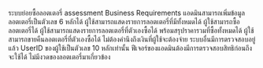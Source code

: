 ระบบย่อยซื้อลอตเตอรี่ assessment
Business Requirements
แอดมินสามารถเพิ่มข้อมูลลอตเตอรี่เป็นตัวเลข 6 หลักได้
ผู้ใช้สามารถแสดงรายการลอตเตอรี่ที่มีทั้งหมดได้
ผู้ใช้สามารถซื้อลอตเตอรี่ได้
ผู้ใช้สามารถแสดงรายการลอตเตอรี่ที่ตัวเองซื้อได้ พร้อมสรุปราคารวมที่ซื้อทั้งหมดได้
ผู้ใช้สามารถขายคืนลอตเตอรี่ที่ตัวเองซื้อได้
ไม่ต้องคำนึงถึงเงินที่ผู้ใช้จะต้องจ่าย ระบบอื่นมีการตรวจสอบอยู่แล้ว UserID ของผู้ใช้เป็นตัวเลข 10 หลักเท่านั้น
ฟีเจอร์ของแอดมินต้องมีการตรวจสอบสิทธิก่อนถึงจะใช้ได้
ไม่มีงวดของลอตเตอรี่มาเกี่ยวข้อง

